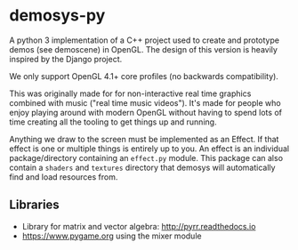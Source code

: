 # demosys-py

A python 3 implementation of a C++ project used to create and prototype
demos (see demoscene) in OpenGL. The design of this version is heavily
inspired by the Django project.

We only support OpenGL 4.1+ core profiles (no backwards compatibility).

This was originally made for for non-interactive real time graphics combined
with music ("real time music videos"). It's made for people who enjoy
playing around with modern OpenGL without having to spend lots of time
creating all the tooling to get things up and running.

Anything we draw to the screen must be implemented as an Effect.
If that effect is one or multiple things is entirely up to you.
An effect is an individual package/directory containing an `effect.py`
module. This package can also contain a `shaders` and `textures` directory
that demosys will automatically find and load resources from.

## Libraries

- Library for matrix and vector algebra: http://pyrr.readthedocs.io
- https://www.pygame.org using the mixer module

